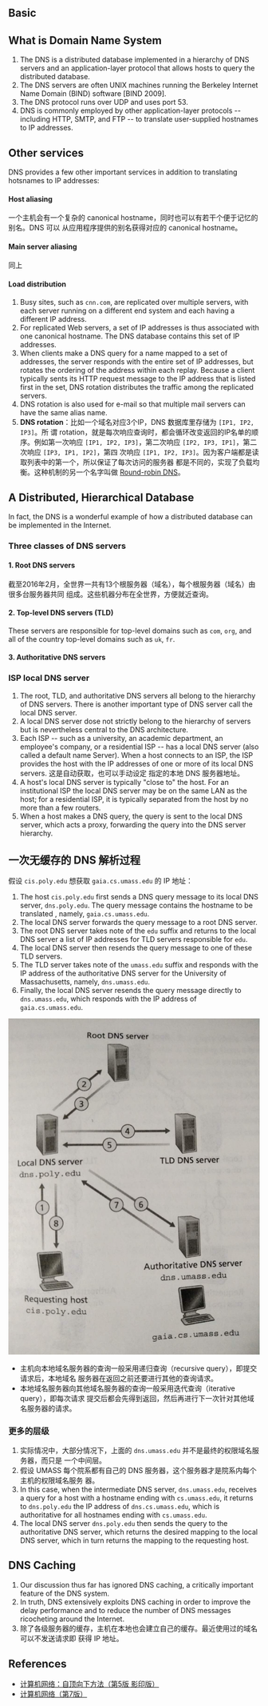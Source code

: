 ## Basic

## What is Domain Name System
1. The DNS is a distributed database implemented in a hierarchy of DNS servers
and an application-layer protocol that allows hosts to query the distributed
database.
2. The DNS servers are often UNIX machines running the Berkeley Internet Name
Domain (BIND) software [BIND 2009].
3. The DNS protocol runs over UDP and uses port 53.
4. DNS is commonly employed by other application-layer protocols -- including
HTTP, SMTP, and FTP -- to translate user-supplied hostnames to IP addresses.


## Other services
DNS provides a few other important services in addition to translating hotsnames
to IP addresses:
#### Host aliasing
一个主机会有一个复杂的 canonical hostname，同时也可以有若干个便于记忆的别名。DNS 可以
从应用程序提供的别名获得对应的 canonical hostname。

#### Main server aliasing
同上

#### Load distribution
1. Busy sites, such as `cnn.com`, are replicated over multiple servers, with
each server running on a different end system and each having a different IP
address.
2. For replicated Web servers, a set of IP addresses is thus associated with one
canonical hostname. The DNS database contains this set of IP addresses.
3. When clients make a DNS query for a name mapped to a set of addresses, the
server responds with the entire set of IP addresses, but rotates the ordering of
the address within each replay. Because a client typically sents its HTTP
request message to the IP address that is listed first in the set, DNS rotation
distributes the traffic among the replicated servers.
4. DNS rotation is also used for e-mail so that multiple mail servers can
have the same alias name.
5. **DNS rotation**：比如一个域名对应3个IP，DNS 数据库里存储为 `[IP1, IP2, IP3]`。所
谓 rotation，就是每次响应查询时，都会循环改变返回的IP名单的顺序。例如第一次响应
`[IP1, IP2, IP3]`，第二次响应 `[IP2, IP3, IP1]`，第二次响应 `[IP3, IP1, IP2]`，第四
次响应 `[IP1, IP2, IP3]`。因为客户端都是读取列表中的第一个，所以保证了每次访问的服务器
都是不同的，实现了负载均衡。这种机制的另一个名字叫做
[Round-robin DNS](https://en.wikipedia.org/wiki/Round-robin_DNS)。


## A Distributed, Hierarchical Database
In fact, the DNS is a wonderful example of how a distributed database can be
implemented in the Internet.

### Three classes of DNS servers
#### 1. Root DNS servers
截至2016年2月，全世界一共有13个根服务器（域名），每个根服务器（域名）由很多台服务器共同
组成。这些机器分布在全世界，方便就近查询。

#### 2. Top-level DNS servers (TLD)
These servers are responsible for top-level domains such as `com`, `org`, and
all of the country top-level domains such as `uk`, `fr`.

#### 3. Authoritative DNS servers

### ISP local DNS server
1. The root, TLD, and authoritative DNS servers all belong to the hierarchy of
DNS servers. There is another important type of DNS server call the local DNS
server.
2. A local DNS server dose not strictly belong to the hierarchy of servers but
is nevertheless central to the DNS architecture.
3. Each ISP -- such as a university, an academic department, an employee's
company, or a residential ISP -- has a local DNS server (also called a default
name Server). When a host connects to an ISP, the ISP provides the host with the
IP addresses of one or more of its local DNS servers. 这是自动获取，也可以手动设定
指定的本地 DNS 服务器地址。
4. A host's local DNS server is typically "close to" the host. For an
institutional ISP the local DNS server may be on the same LAN as the host; for a
residential ISP, it is typically separated from the host by no more than a few
routers.
5. When a host makes a DNS query, the query is sent to the local DNS server,
which acts a proxy, forwarding the query into the DNS server hierarchy.


## 一次无缓存的 DNS 解析过程
假设 `cis.poly.edu` 想获取 `gaia.cs.umass.edu` 的 IP 地址：
1. The host `cis.poly.edu` first sends a DNS query message to its local DNS
server, `dns.poly.edu`. The query message contains the hostname to be translated
, namely, `gaia.cs.umass.edu`.
2. The local DNS server forwards the query message to a root DNS server.
3. The root DNS server takes note of the `edu` suffix and returns to the local
DNS server a list of IP addresses for TLD servers responsible for `edu`.
4. The local DNS server then resends the query message to one of these TLD
servers.
5. The TLD server takes note of the `umass.edu` suffix and responds with the IP
address of the authoritative DNS server for the University of Massachusetts,
namely, `dns.umass.edu`.
6. Finally, the local DNS server resends the query message directly to
`dns.umass.edu`, which responds with the IP address of `gaia.cs.umass.edu`.  

<img src="./images/InteractionOfTheVariousDNSServers.jpg" alt="Interaction Of The Various DNS Servers" width="600px"/>  

* 主机向本地域名服务器的查询一般采用递归查询（recursive query），即提交请求后，本地域名
服务器在返回之前还要进行其他的查询请求。
* 本地域名服务器向其他域名服务器的查询一般采用迭代查询（iterative query），即每次请求
提交后都会先得到返回，然后再进行下一次针对其他域名服务器的请求。

### 更多的层级
1. 实际情况中，大部分情况下，上面的 `dns.umass.edu` 并不是最终的权限域名服务器，而只是
一个中间层。
2. 假设 UMASS 每个院系都有自己的 DNS 服务器，这个服务器才是院系内每个主机的权限域名服务
器。
3. In this case, when the intermediate DNS server, `dns.umass.edu`, receives a
query for a host with a hostname ending with `cs.umass.edu`, it returns to
`dns.poly.edu` the IP address of `dns.cs.umass.edu`, which is authoritative for
all hostnames ending with `cs.umass.edu`.
4. The local DNS server `dns.poly.edu` then sends the query to the authoritative
DNS server, which returns the desired mapping to the local DNS server, which in
turn returns the mapping to the requesting host.


## DNS Caching
1. Our discussion thus far has ignored DNS caching, a critically important
feature of the DNS system.
2. In truth, DNS extensively exploits DNS caching in order to improve the delay
performance and to reduce the number of DNS messages ricocheting around the
Internet.
3. 除了各级服务器的缓存，主机在本地也会建立自己的缓存。最近使用过的域名可以不发送请求即
获得 IP 地址。


## References
* [计算机网络：自顶向下方法（第5版 影印版）](https://book.douban.com/subject/26910203/)
* [计算机网络（第7版）](https://book.douban.com/subject/26960678/)
